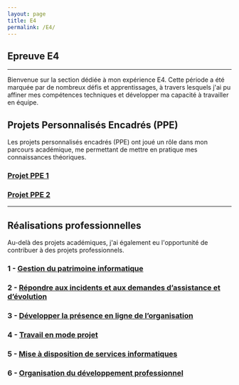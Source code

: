 ```yaml
---
layout: page
title: E4
permalink: /E4/
---
```

## Epreuve E4
---
Bienvenue sur la section dédiée à mon expérience E4. Cette période a été marquée par de nombreux défis et apprentissages, à travers lesquels j'ai pu affiner mes compétences techniques et développer ma capacité à travailler en équipe.

## Projets Personnalisés Encadrés (PPE)

Les projets personnalisés encadrés (PPE) ont joué un rôle dans mon parcours académique, me permettant de mettre en pratique mes connaissances théoriques.

### [Projet PPE 1](PPE1) 

### [Projet PPE 2](PPE2)

---


## Réalisations professionnelles

Au-delà des projets académiques, j'ai également eu l'opportunité de contribuer à des projets professionnels.

### 1 - [Gestion du patrimoine informatique](GPI)

### 2 - [Répondre aux incidents et aux demandes d’assistance et d’évolution](RI)

### 3 - [Développer la présence en ligne de l’organisation](DPL)

### 4 - [Travail en mode projet](TMP)

### 5 - [Mise à disposition de services informatiques](MDSI)

### 6 - [Organisation du développement professionnel](ODP)





